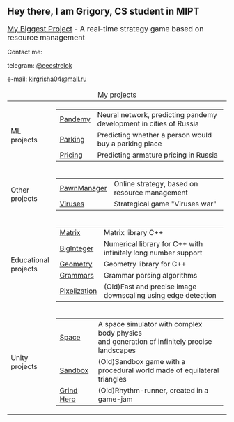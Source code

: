 ## Hey there, I am Grigory, CS student in MIPT

<big><td><a href="https://github.com/SingularGamesStudio/PawnManager">My Biggest Project</a></td> - A real-time strategy game based on resource management</big>

Contact me:

telegram: [@eeestrelok](https://t.me/eeestrelok)

e-mail: kirgrisha04@mail.ru

<table>
  <thead>
    <tr>
        <td colspan="2" style="text-align:center">My projects</td>
    </tr>
  </thead>
    
  <tbody>
    <tr>
        <td>ML<br>projects</td>
        <td><table>
            <tr>
                <td><a href="https://github.com/SingularGamesStudio/Pandemy">Pandemy</a></td>
                <td><a>Neural network, predicting pandemy development in cities of Russia</a></td>
            </tr>
            <tr>
                <td><a href="https://github.com/SingularGamesStudio/CarHack">Parking</a></td>
                <td><a>Predicting whether a person would buy a parking place</a></td>
            </tr>
            <tr>
                <td><a href="https://github.com/SingularGamesStudio/ArmHack">Pricing</a></td>
                <td><a>Predicting armature pricing in Russia</a></td>
            </tr>
        </table></td>
    </tr>
    <tr>
        <td>Other<br>projects</td>
        <td><table>
            <tr>
                <td><a href="https://github.com/SingularGamesStudio/PawnManager">PawnManager</a></td>
                <td><a>Online strategy, based on resource management</a></td>
            </tr>
            <tr>
                <td><a href="https://github.com/SingularGamesStudio/VirusesPython">Viruses</a></td>
                <td><a>Strategical game "Viruses war"</a></td>
            </tr>
        </table></td>
    </tr>
    <tr>
        <td>Educational<br>projects</td>
        <td><table>
            <tr>
                <td><a href="https://github.com/SingularGamesStudio/Matrix">Matrix</a></td>
                <td><a>Matrix library С++</a></td>
            </tr>
            <tr>
                <td><a href="https://github.com/SingularGamesStudio/BigInt">BigInteger</a></td>
                <td><a>Numerical library for C++ with infinitely long number support</a></td>
            </tr>
            <tr>
                <td><a href="https://github.com/SingularGamesStudio/Geom">Geometry</a></td>
                <td><a>Geometry library for C++</a></td>
            </tr>
            <tr>
                <td><a href="https://github.com/SingularGamesStudio/Grammars">Grammars</a></td>
                <td><a>Grammar parsing algorithms</a></td>
            </tr>
            <tr>
                <td><a href="https://github.com/SingularGamesStudio/Pixelize">Pixelization</a></td>
                <td><a>(Old)Fast and precise image downscaling using edge detection</a></td>
            </tr>
        </table></td>
    </tr>
    <tr>
        <td>Unity<br>projects</td>
        <td><table>
            <tr>
                <td><a href="https://github.com/SingularGamesStudio/Space">Space</a></td>
                <td><a>A space simulator with complex body physics <br>and generation of infinitely precise landscapes</a></td>
            </tr>
            <tr>
                <td><a href="https://github.com/SingularGamesStudio/TrianglesGame">Sandbox</a></td>
                <td><a>(Old)Sandbox game with a procedural world made of equilateral triangles</a></td>
            </tr>
            <tr>
                <td><a href="https://github.com/SingularGamesStudio/HKJam">Grind Hero</a></td>
                <td><a>(Old)Rhythm-runner, created in a game-jam</a></td>
            </tr>
        </table></td>
    </tr>
  </tbody>
</table>
